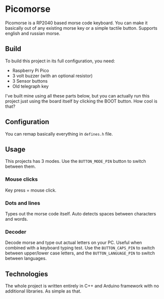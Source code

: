 # Picomorse
Picomorse is a RP2040 based morse code keyboard. You can make it basically out of any existing morse key or a simple tactile button.
Supports english and russian morse.
## Build
To build this project in its full configuration, you need:
- Raspberry Pi Pico
- 3 volt buzzer (with an optional resistor)
- 3 Sensor buttons
- Old telegraph key

I've built mine using all these parts below, but you can actually run this project just using the board itself by clicking the BOOT button. How cool is that?
## Configuration
You can remap basically everything in ```defines.h``` file.
## Usage
This projects has 3 modes. Use the ```BUTTON_MODE_PIN``` button to switch between them.
### Mouse clicks
Key press = mouse click.
### Dots and lines
Types out the morse code itself. Auto detects spaces between characters and words.
### Decoder
Decode morse and type out actual letters on your PC. Useful when combined with a keyboard typing test. 
Use the ```BUTTON_CAPS_PIN``` to switch between upper/lower case letters, and the ```BUTTON_LANGUAGE_PIN``` to switch between languages.       
## Technologies
The whole project is written entirely in C++ and Arduino framework with no additional libraries. As simple as that.